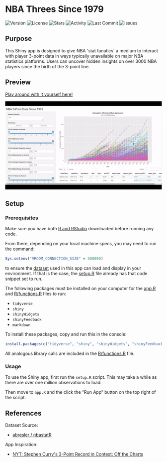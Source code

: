 # NBA Threes Since 1979

![Version](https://img.shields.io/github/v/release/lmarren1/nba-threes-since-1979.svg?style=flat-square)
![License](https://img.shields.io/badge/license-MIT-blue.svg?style=flat-square)
![Stars](https://img.shields.io/github/stars/lmarren1/nba-threes-since-1979?style=flat-square)
![Activity](https://img.shields.io/github/commit-activity/m/lmarren1/nba-threes-since-1979.svg?style=flat-square)
![Last Commit](https://img.shields.io/github/last-commit/lmarren1/nba-threes-since-1979.svg?style=flat-square)
![Issues](https://img.shields.io/github/issues/lmarren1/nba-threes-since-1979.svg?style=flat-square)

## Purpose

This Shiny app is designed to give NBA 'stat fanatics' a medium to interact with player 
3-point data in ways typically unavailable on major NBA statistics platforms. Users can uncover hidden insights on over 3000 NBA players since the birth of the 3-point line.

## Preview

[Play around with it yourself here!](https://luke-marren.shinyapps.io/nba-app/)

<p align="center">
<img src="app-preview.gif" width="800">
</p>

## Setup

### Prerequisites
Make sure you have both [R and RStudio](https://posit.co/download/rstudio-desktop/) downloaded before running any code.

From there, depending on your local machine specs, you may need to run the command:
```R
Sys.setenv("VROOM_CONNECTION_SIZE" = 500000)
```
to ensure the [dataset](data/nba.csv) used in this app can load and display in your environment. If that is the case, the [setup.R](setup.R) file already has that code snippet set to run.

The following packages must be installed on your computer for the [app.R](app.R) and [R/functions.R](R/functions.R) files to run:
- `tidyverse`
- `shiny`
- `shinyWidgets`
- `shinyFeedback`
- `markdown`

To install these packages, copy and run this in the console:
```R
install.packages(c("tidyverse", "shiny", "shinyWidgets", "shinyFeedback", "markdown"))
```

All analogous library calls are included in the [R/functions.R](R/functions.R) file.

### Usage

To use the Shiny app, first run the `setup.R` script. This may take a while as there are over one million observations to load.

Then move to `app.R` and the click the “Run App” button on the top right of the script.

## References 

Dataset Source:

- [abresler / nbastatR](https://github.com/abresler/nbastatR)

App Inspiration:

- [NYT: Stephen Curry's 3-Point Record in Context: Off the Charts](https://www.nytimes.com/interactive/2016/04/16/upshot/stephen-curry-golden-state-warriors-3-pointers.html)
